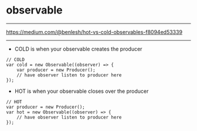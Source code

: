 # observable

---

https://medium.com/@benlesh/hot-vs-cold-observables-f8094ed53339

---

+ COLD is when your observable creates the producer

```
// COLD
var cold = new Observable((observer) => {
	var producer = new Producer();
	// have observer listen to producer here
});
```

+ HOT is when your observable closes over the producer

```
// HOT
var producer = new Producer();
var hot = new Observable((observer) => {
	// have observer listen to producer here
});
```
